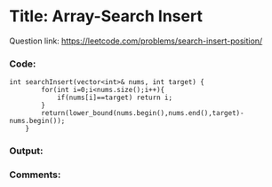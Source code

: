 # Title: Array-Search Insert 

Question link: https://leetcode.com/problems/search-insert-position/

### Code:

```
int searchInsert(vector<int>& nums, int target) {
        for(int i=0;i<nums.size();i++){
            if(nums[i]==target) return i;
        }
        return(lower_bound(nums.begin(),nums.end(),target)-nums.begin());
    }
```

### Output:


### Comments:
